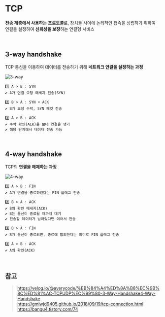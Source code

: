 # TCP

**전송 계층에서 사용하는 프로토콜**로, 장치들 사이에 논리적인 접속을 성립하기 위하여 연결을 설정하여 **신뢰성을 보장**하는 연결형 서비스

<br>

## 3-way handshake

TCP 통신을 이용하여 데이터를 전송하기 위해 **네트워크 연결을 설정하는 과정**

![3-way](https://gmlwjd9405.github.io/images/network/3-way-handshaking.png)

    1️⃣ A > B : SYN
    ✔ A가 연결 요청 메세지 전송(SYN)

    2️⃣ B > A : SYN + ACK
    ✔ B가 요청 수락, SYN 패킷 전송

    3️⃣ A > B : ACK
    ✔ 수락 확인(ACK)을 보내 연결을 맺기
    ✔ 해당 단계에서 데이터 전송 가능

<br>

## 4-way handshake

TCP의 **연결을 해제하는 과정**

![4-way](https://gmlwjd9405.github.io/images/network/4-way-handshaking.png)

    1️⃣ A > B : FIN
    ✔ A가 연결을 종료하겠다는 FIN 플래그 전송

    2️⃣ B > A : ACK
    ✔ B의 확인 메세지(ACK)
    ✔ B는 통신이 종료될 때까지 대기
    ✔ 전송할 데이터가 남아있다면 이어서 전송

    3️⃣ B > A : FIN
    ✔ B가 통신이 종료되면, 종료에 합의한다는 의미로 FIN 플래그 전송

    4️⃣ A > B : ACK
    ✔ A의 확인(ACK)

<br>

## 참고

> https://velog.io/@averycode/%EB%84%A4%ED%8A%B8%EC%9B%8C%ED%81%AC-TCPUDP%EC%99%80-3-Way-Handshake4-Way-Handshake  
> https://gmlwjd9405.github.io/2018/09/19/tcp-connection.html  
> https://bangu4.tistory.com/74
